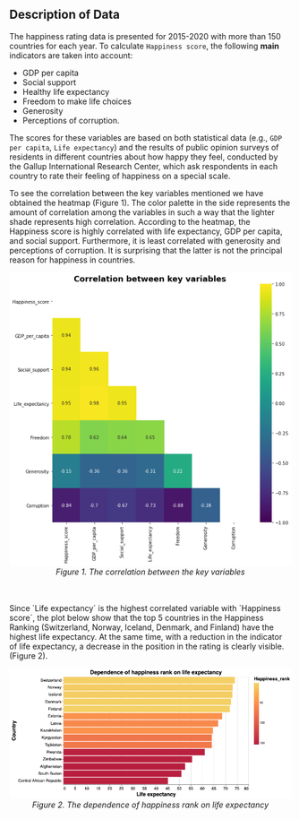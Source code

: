 ## Description of Data

The happiness rating data is presented for 2015-2020 with more than 150 countries for each year. To calculate `Happiness score`, the following **main** indicators are taken into account:

- GDP per capita
- Social support
- Healthy life expectancy
- Freedom to make life choices
- Generosity
- Perceptions of corruption.

The scores for these variables are based on both statistical data (e.g., `GDP per capita`, `Life expectancy`) and the results of public opinion surveys of residents in different countries about how happy they feel, conducted by the Gallup International Research Center, which ask respondents in each country to rate their feeling of happiness on a special scale.

To see the correlation between the key variables mentioned we have obtained the heatmap (Figure 1). The color palette in the side represents the amount of correlation among the variables in such a way that the lighter shade represents high correlation. According to the heatmap, the Happiness score is highly correlated with life expectancy, GDP per capita, and social support. Furthermore, it is least correlated with generosity and perceptions of corruption. It is surprising that the latter is not the principal reason for happiness in countries.
<br />

<p align="center">
  <img src="plot1.png" />
  <br>
  <em>Figure 1. The correlation between the key variables</em>
</p>

<br />
<br />
Since `Life expectancy` is the highest correlated variable with `Happiness score`, the plot below show that the top 5 countries in the Happiness Ranking (Switzerland, Norway, Iceland, Denmark, and Finland) have the highest life expectancy. At the same time, with a reduction in the indicator of life expectancy, a decrease in the position in the rating is clearly visible. (Figure 2).
<br />

<p align="center">
  <img src="plot2.png" />
  <br>
  <em>Figure 2. The dependence of happiness rank on life expectancy</em>
</p>
<br />